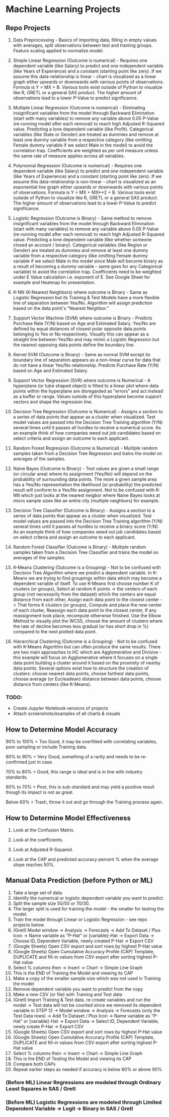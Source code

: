 # Machine Learning Projects

## Repo Projects

1. Data Preprocessing - Basics of importing data, filling in empty values with averages, split observations between test and training groups. Feature scaling applied to normalize model.

2. Simple Linear Regression (Outcome is numerical) - Requires one dependent variable (like Salary) to predict and one independent variable (like Years of Experience) and a constant (starting point like zero). If we assume this data-relationship is linear - chart is visualized as a linear graph either upwards or downwards with various points of observations. Formula is Y = MX + B. Various tools exist outside of Python to visualize like R, GRETL or a general SAS product. The higher amount of observations lead to a lower P-Value to predict significance.

3. Multiple Linear Regression (Outcome is numerical) - Eliminating insignificant variables from the model through Backward Elimination (start with many variables) to remove any variable above 0.05 P-Value (re-running model after each removal) to reach high Adjusted R-Squared value. Predicting a lone dependent variable (like Profit). Categorical variables (like State or Gender) are treated as dummies and remove at least one dummy variable from a respective category (like omitting Female dummy variable if we select Male in the model) to avoid the correlation trap. Coefficients are weighted as per unit measure unless the same rate of measure applies across all variables.

4. Polynomial Regression (Outcome is numerical) - Requires one dependent variable (like Salary) to predict and one independent variable (like Years of Experience) and a constant (starting point like zero). If we assume this data-relationship is non-linear - chart is visualized as an exponential line graph either upwards or downwards with various points of observations. Formula is Y = MX + MX**2 + B. Various tools exist outside of Python to visualize like R, GRETL or a general SAS product. The higher amount of observations lead to a lower P-Value to predict significance.

5. Logistic Regression (Outcome is Binary) - Same method to remove insignificant variables from the model through Backward Elimination (start with many variables) to remove any variable above 0.05 P-Value (re-running model after each removal) to reach high Adjusted R-Squared value. Predicting a lone dependent variable (like whether someone closed an account / binary). Categorical variables (like Region or Gender) are treated as dummies and remove at least one dummy variable from a respective category (like omitting Female dummy variable if we select Male in the model since Male will become binary as a result of becoming a dummy variable - same goes for any Categorical variable) to avoid the correlation trap. Coefficients need to be weighted under E Value calculation i.e. exponent of E. See Google Sheet for example and Heatmap for presentation.

6. K-NN (K-Nearest Neighbors) where outcome is Binary - Same as Logistic Regression but its Training & Test Models have a more flexible line of separation between Yes/No. Algorithm will assign prediction based on the data point's "Nearest Neighbor."

7. Support Vector Machine (SVM) where outcome is Binary - Predicts Purchase Rate (Y/N) based on Age and Estimated Salary. Yes/No are defined by equal distances of closest polar opposite data points belonging to Yes or No respectively. Visually this can appear as a straight line between Yes/No and may mimic a Logistic Regression but the nearest opposing data points define the boundary line.

8. Kernel SVM (Outcome is Binary) - Same as normal SVM except its boundary line of separation appears as a non-linear curve for data that do not have a linear Yes/No relationship. Predicts Purchase Rate (Y/N) based on Age and Estimated Salary.

9. Support Vector Regression (SVR) where outcome is Numerical - A hyperplane (or tube shaped object) is fitted to a linear plot where data points within the hyperplane are disregarded as "errors" and act instead as a buffer or range. Values outside of this hyperplane become support vectors and shape the regression line.

10. Decision Tree Regression (Outcome is Numerical) - Assigns a section to a series of data points that appear as a cluster when visualized. Test model values are passed into the Decision Tree Training algorithm (Y/N) several times until it passes all hurdles to receive a numerical score. As an example think of how companies weed out job candidates based on select criteria and assign an outcome to each applicant.

11. Random Forest Regression (Outcome is Numerical) - Multiple random samples taken from a Decision Tree Regression and trains the model on averages of the samples.

12. Naive Bayes (Outcome is Binary) - Test values are given a small range (or circular area) where its assignment (Yes/No) will depend on the probability of surrounding data points. The more a given sample area has a Yes/No representation the likelihood (or probability) the predicted result will conform to a Yes/No assignment. Not to be confused with K-NN which just looks at the nearest neigbor where Naive Bayes looks at micro sample sizes like an entire city (multiple neighbors) for example.

13. Decision Tree Classifier (Outcome is Binary) - Assigns a section to a series of data points that appear as a cluster when visualized. Test model values are passed into the Decision Tree Training algorithm (Y/N) several times until it passes all hurdles to receive a binary score (Y/N). As an example think of how companies weed out job candidates based on select criteria and assign an outcome to each applicant.

14. Random Forest Classifier (Outcome is Binary) - Multiple random samples taken from a Decision Tree Classifier and trains the model on averages of the samples.

15. K-Means Clustering (Outcome is a Grouping) - Not to be confused with Decision Tree Algorithm where we predict a dependent variable. In K-Means we are trying to find groupings within data which may become a dependent variable of itself. To use K-Means first choose number K of clusters (or groups), Select at random K points -> the centers of each group (not necessarily from the dataset) which the centers are equal distance from each other, Assign each data point to the closest center -> That forms K clusters (or groups), Compute and place the new center of each cluster, Reassign each data point to the closest center, If any reassignment took place, recompute otherwise finished. Use the Elbow Method to visually plot the WCSS, choose the amount of clusters where the rate of decline becomes less gradual (or has short drop in %) compared to the next plotted data point.

16. Hierarchical Clustering (Outcome is a Grouping) - Not to be confused with K-Means Algorithm but can often produce the same results. There are two main approaches to HC which are Agglomerative and Divisive - this example will focus on Agglomerative where it focuses on a single data point building a cluster around it based on the proximity of nearby data points. Several options exist how to structure the creation of clusters: choose nearest data points, choose farthest data points, choose average (or Eucleadean) distance between data points, choose distance from centers (like K-Means).


### TODO:
- Create Jupyter Notebook versions of projects
- Attach screenshots/examples of all charts & visuals



## How to Determine Model Accuracy

90% to 100% = Too Good, it may be overfitted with correlating variables, poor sampling or include Training data.

80% to 90% = Very Good, something of a rarity and needs to be re-confirmed just in case.

70% to 80% = Good, this range is ideal and is in line with industry standards.

60% to 70% = Poor, this is sub-standard and may yield a positive result though its impact is not as great.

Below 60% = Trash, throw it out and go through the Training process again.



## How to Determine Model Effectiveness

1. Look at the Confusion Matrix.

2. Look at the coefficients.

3. Look at Adjusted R-Squared.

4. Look at the CAP and predicted accuracy percent % when the average slope reaches 50%.



## Manual Data Prediction (before Python or ML)

1. Take a large set of data.
2. Identify the numerical or logistic dependent variable you want to predict.
3. Split the sample size 50/50 or 70/30.
4. The larger split is used for training the model - the smaller for testing the model.
5. Train the model through Linear or Logistic Regression - see repo projects below.
6. (Gretl) Model window -> Analysis -> Forecasts -> Add To Dataset / Plus Icon -> Name variable as "P-Hat" or [variable]-Hat -> Export Data -> Choose ID, Dependent Variable, newly created P-Hat -> Export CSV
7. (Google Sheets) Open CSV export and sort rows by highest P-Hat value
8. (Google Sheets) Open Cumulative Accuracy Profile (CAP) Template, DUPLICATE and fill-in values from CSV export after sorting highest P-Hat value
9. Select % columns then -> Insert -> Chart -> Simple Line Graph
10. This is the END of Training the Model and viewing its CAP
11. Make a copy of the smaller sample size which was not used in Training the model
12. Remove dependent variable you want to predict from the copy
13. Make a new CSV (or file) with Training and Test data
14. (Gretl) Import Training & Test data, re-create variables and run the model -> Test data will not be counted since we removed its dependent variable in STEP 12 -> Model window -> Analysis -> Forecasts (only the Test Data rows) -> Add To Dataset / Plus Icon -> Name variable as "P-Hat" or [variable]-Hat -> Export Data -> Select ID, Dependent Variable, newly create P-Hat -> Export CSV
15. (Google Sheets) Open CSV export and sort rows by highest P-Hat value
16. (Google Sheets) Open Cumulative Accuracy Profile (CAP) Template, DUPLICATE and fill-in values from CSV export after sorting highest P-Hat value
17. Select % columns then -> Insert -> Chart -> Simple Line Graph
18. This is the END of Testing the Model and viewing its CAP
19. Compare both CAPs
20. Repeat earlier steps as needed if accuracy is below 60% or above 90%



### (Before ML) Linear Regressions are modeled through Ordinary Least Squares in SAS / Gretl

### (Before ML) Logistic Regressions are modeled through Limited Dependent Variable -> Logit -> Binary in SAS / Gretl
